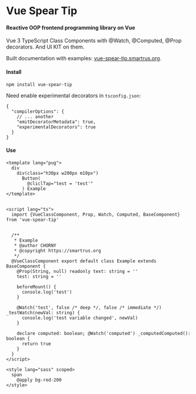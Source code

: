 # Vue Spear Tip
#### Reactive OOP frontend programming library on Vue

Vue 3 TypeScript Class Components with @Watch, @Computed, @Prop decorators. 
And UI KIT on them.

Built documentation with examples: [vue-spear-tip.smartrus.org](https://vue-spear-tip.smartrus.org "Open demo with docs").

#### Install
```
npm install vue-spear-tip
```

[//]: # (Use with vite + html/pug + typescript classes + sass/scss)

Need enable experimental decorators in `tsconfig.json`:

```json5
{
  "compilerOptions": {
    // ... another
    "emitDecoratorMetadata": true,
    "experimentalDecorators": true
  }
}
```

#### Use

```vue
<template lang="pug">
  div
    div(class="h30px w200px m10px")
      Button(
        @cliclTap="test = 'test'"
      ) Example
</template>


<script lang="ts">
  import {VueClassComponent, Prop, Watch, Computed, BaseComponent} from 'vue-spear-tip'


  /**
   * Example
   * @author CHORNY
   * @copyright https://smartrus.org
   */
  @VueClassComponent export default class Example extends BaseComponent {
    @Prop(String, null) readonly text: string = ''
    test: string = ''
    
    beforeMount() {
      console.log('test')
    }
    
    @Watch('test', false /* deep */, false /* immediate */) _testWatch(newVal: string) {
      console.log('test variable changed', newVal)
    }
    
    declare computed: boolean; @Watch('computed') _computedComputed(): boolean {
      return true
    }
  }
</script>

<style lang="sass" scoped>
  span
    @apply bg-red-200
</style>

```